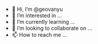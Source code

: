 - 👋 Hi, I’m @geovanyu
- 👀 I’m interested in ...
- 🌱 I’m currently learning ...
- 💞️ I’m looking to collaborate on ...
- 📫 How to reach me ...

<!---
geovanyu/geovanyu is a ✨ special ✨ repository because its `README.md` (this file) appears on your GitHub profile.
You can click the Preview link to take a look at your changes.
--->
